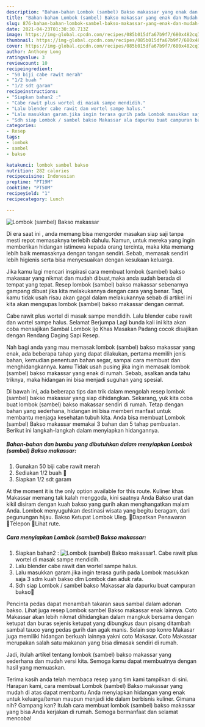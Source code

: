 ```yaml
---
description: "Bahan-bahan Lombok (sambel) Bakso makassar yang enak dan Mudah Dibuat"
title: "Bahan-bahan Lombok (sambel) Bakso makassar yang enak dan Mudah Dibuat"
slug: 876-bahan-bahan-lombok-sambel-bakso-makassar-yang-enak-dan-mudah-dibuat
date: 2021-04-23T01:30:30.713Z
image: https://img-global.cpcdn.com/recipes/085b015dfa67b9f7/680x482cq70/lombok-sambel-bakso-makassar-foto-resep-utama.jpg
thumbnail: https://img-global.cpcdn.com/recipes/085b015dfa67b9f7/680x482cq70/lombok-sambel-bakso-makassar-foto-resep-utama.jpg
cover: https://img-global.cpcdn.com/recipes/085b015dfa67b9f7/680x482cq70/lombok-sambel-bakso-makassar-foto-resep-utama.jpg
author: Anthony Long
ratingvalue: 3
reviewcount: 10
recipeingredient:
- "50 biji cabe rawit merah"
- "1/2 buah "
- "1/2 sdt garam"
recipeinstructions:
- "Siapkan bahan2 :"
- "Cabe rawit plus wortel di masak sampe mendidih."
- "Lalu blender cabe rawit dan wortel sampe halus."
- "Lalu masukkan garam.jika ingin terasa gurih pada Lombok masukkan saja 3 sdm kuah bakso dlm Lombok dan aduk rata."
- "Sdh siap Lombok / sambel bakso Makassar ala dapurku buat campuran bakso🤩"
categories:
- Resep
tags:
- lombok
- sambel
- bakso

katakunci: lombok sambel bakso 
nutrition: 282 calories
recipecuisine: Indonesian
preptime: "PT19M"
cooktime: "PT50M"
recipeyield: "1"
recipecategory: Lunch

---
```



![Lombok (sambel) Bakso makassar](https://img-global.cpcdn.com/recipes/085b015dfa67b9f7/680x482cq70/lombok-sambel-bakso-makassar-foto-resep-utama.jpg)

Di era  saat ini , anda memang bisa mengorder masakan siap saji tanpa mesti repot memasaknya terlebih dahulu. Namun, untuk mereka yang ingin memberikan hidangan istimewa kepada orang tercinta, maka kita memang lebih baik memasaknya dengan tangan sendiri. Sebab, memasak sendiri lebih higienis serta bisa menyesuaikan dengan kesukaan keluarga.

Jika kamu lagi mencari inspirasi cara membuat lombok (sambel) bakso makassar yang nikmat dan mudah dibuat,maka anda sudah berada di tempat yang tepat. Resep lombok (sambel) bakso makassar  sebenarnya gampang dibuat jika kita melakukannya dengan cara yang benar. Tapi, kamu tidak usah risau akan gagal dalam melakukannya 
sebab di artikel ini kita akan mengupas lombok (sambel) bakso makassar dengan cermat.  

Cabe rawit plus wortel di masak sampe mendidih. Lalu blender cabe rawit dan wortel sampe halus. Selamat Berjumpa Lagi bunda kali ini kita akan coba mensajikan Sambal Lombok Ijo Khas Masakan Padang cocok disajikan dengan Rendang Daging Sapi Resep.

Nah bagi anda yang mau memasak lombok (sambel) bakso makassar yang enak, ada beberapa tahap yang dapat dilakukan, pertama memilih jenis bahan, kemudian penentuan bahan segar, sampai cara membuat dan menghidangkannya. kamu Tidak usah pusing jika ingin memasak lombok (sambel) bakso makassar yang enak di rumah. Sebab, asalkan anda  tahu triknya, maka hidangan ini bisa menjadi suguhan yang spesial.

Di bawah ini, ada beberapa tips dan trik dalam mengolah resep lombok (sambel) bakso makassar yang siap dihidangkan. Sekarang, yuk kita coba buat lombok (sambel) bakso makassar sendiri di rumah. Tetap dengan bahan yang sederhana, hidangan ini bisa memberi manfaat untuk membantu menjaga kesehatan tubuh kita. Anda bisa membuat Lombok (sambel) Bakso makassar memakai 3 bahan dan 5 tahap pembuatan. Berikut ini langkah-langkah dalam menyiapkan hidangannya.

<!--inarticleads1-->

##### Bahan-bahan dan bumbu yang dibutuhkan dalam menyiapkan Lombok (sambel) Bakso makassar:

1. Gunakan 50 biji cabe rawit merah
1. Sediakan 1/2 buah 🥕
1. Siapkan 1/2 sdt garam


At the moment it is the only option available for this route. Kuliner khas Makassar memang tak kalah menggoda, kini saatnya Anda Bakso urat dan kikil disiram dengan kuah bakso yang gurih akan menghangatkan malam Anda. Lombok menyuguhkan destinasi wisata yang begitu beragam, dari pegunungan hijau. Bakso Ketupat Lombok Uleg. Dapatkan Penawaran Telepon Lihat rute. 

<!--inarticleads2-->

##### Cara menyiapkan Lombok (sambel) Bakso makassar:

1. Siapkan bahan2 :
<img src="https://img-global.cpcdn.com/steps/66bd00b437d2d422/160x128cq70/lombok-sambel-bakso-makassar-langkah-memasak-1-foto.jpg" alt="Lombok (sambel) Bakso makassar">1. Cabe rawit plus wortel di masak sampe mendidih.
1. Lalu blender cabe rawit dan wortel sampe halus.
1. Lalu masukkan garam.jika ingin terasa gurih pada Lombok masukkan saja 3 sdm kuah bakso dlm Lombok dan aduk rata.
1. Sdh siap Lombok / sambel bakso Makassar ala dapurku buat campuran bakso🤩


Pencinta pedas dapat menambah takaran saus sambal dalam adonan bakso. Lihat juga resep Lombok sambel Bakso makassar enak lainnya. Coto Makassar akan lebih nikmat dihidangkan dalam mangkuk bersama dengan ketupat dan buras sejenis ketupat yang dibungkus daun pisang ditambah sambal tauco yang pedas gurih dan agak manis. Selain sop konro Makasar juga memiliki hidangan berkuah lainnya yakni coto Makasar. Coto Makassar merupakan salah satu makanan yang bisa dimasak sendiri di rumah. 

Jadi, itulah artikel tentang  lombok (sambel) bakso makassar  yang sederhana dan mudah versi kita. Semoga kamu dapat membuatnya dengan hasil yang memuaskan. 

Terima kasih anda telah membaca resep yang tim kami tampilkan di sini. Harapan kami, cara membuat  Lombok (sambel) Bakso makassar yang mudah di atas dapat membantu Anda menyiapkan hidangan yang enak untuk keluarga/teman maupun menjadi ide dalam berbisnis kuliner. Gimana nih? Gampang kan? Itulah cara membuat lombok (sambel) bakso makassar yang bisa Anda kerjakan di rumah. Semoga bermanfaat dan selamat mencoba!


